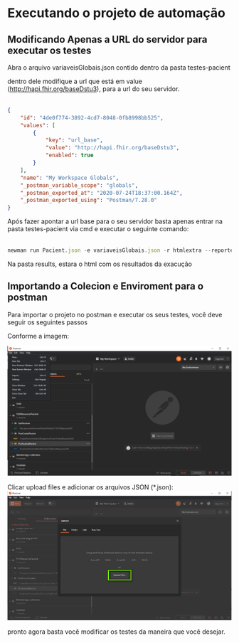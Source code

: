 # Executando o projeto de automação


## Modificando Apenas a URL do servidor para executar os testes

Abra o arquivo variaveisGlobais.json contido dentro da pasta testes-pacient

dentro dele modifique a url que está em value (http://hapi.fhir.org/baseDstu3), para a url do seu servidor.

```json

{
	"id": "4de0f774-3892-4cd7-8048-0fb8998bb525",
	"values": [
		{
            "key": "url_base",
			"value": "http://hapi.fhir.org/baseDstu3",
			"enabled": true
		}
	],
	"name": "My Workspace Globals",
	"_postman_variable_scope": "globals",
	"_postman_exported_at": "2020-07-24T18:37:00.164Z",
	"_postman_exported_using": "Postman/7.28.0"
}

```

Após fazer apontar a url base para o seu servidor basta apenas entrar na pasta testes-pacient via cmd e executar o seguinte comando:

```javascript

newman run Pacient.json -e variaveisGlobais.json -r htmlextra --reporter-htmlextra-export ./results/report.html

```

Na pasta results, estara o html com os resultados da exacução


## Importando a Colecion e Enviroment para o postman

Para importar o projeto no postman e executar os seus testes, você deve seguir os seguintes passos

Conforme a imagem:

 ![](/img/import1.png)

Clicar upload files e adicionar os arquivos JSON (*.json):
![](/img/import2.png)

pronto agora basta você modificar os testes da maneira que você desejar.

